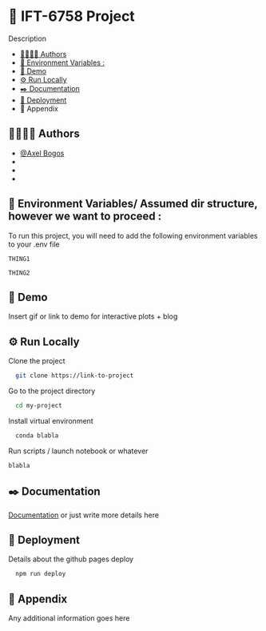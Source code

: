 # 🚀 IFT-6758 Project

Description

- [👩‍🔬👨‍🔬 Authors](#-authors)
- [📐 Environment Variables :](#-environment-variables-)
- [👀️ Demo](#️-demo)
- [⚙️ Run Locally](#️-run-locally)
- [✒️ Documentation](#️-documentation)
- [📡 Deployment](#-deployment)
- 🔨 Appendix


## 👩‍🔬👨‍🔬 Authors

- [@Axel Bogos](https://www.github.com/AxelBogos)
-
-
-

## 📐 Environment Variables/ Assumed dir structure, however we want to proceed :

To run this project, you will need to add the following environment variables to your .env file

`THING1`

`THING2`

## 👀️ Demo

Insert gif or link to demo for interactive plots + blog[](https://)

## ⚙️ Run Locally

Clone the project

```bash
  git clone https://link-to-project
```

Go to the project directory

```bash
  cd my-project
```

Install virtual environment

```bash
  conda blabla
```

Run scripts / launch notebook or whatever

```bash
blabla
```

## ✒️ Documentation

[Documentation](https://linktodocumentation) or just write more details here

## 📡 Deployment

Details about the github pages deploy

```bash
  npm run deploy
```

## 🔨 Appendix

Any additional information goes here
